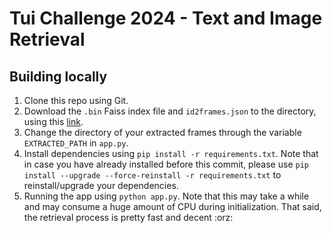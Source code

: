 # Tui Challenge 2024 - Text and Image Retrieval

## Building locally
1. Clone this repo using Git.
2. Download the `.bin` Faiss index file and `id2frames.json` to the directory, using this [link](https://drive.google.com/drive/folders/17wvwUT8ESPLz3zdAWSnDj1wGHYmQJnIX?usp=sharing).
3. Change the directory of your extracted frames through the variable `EXTRACTED_PATH` in `app.py`.
4. Install dependencies using `pip install -r requirements.txt`. Note that in case you have already installed before this commit, please use `pip install --upgrade --force-reinstall -r requirements.txt` to reinstall/upgrade your dependencies.
5. Running the app using `python app.py`. Note that this may take a while and may consume a huge amount of CPU during initialization. That said, the retrieval process is pretty fast and decent :orz:

